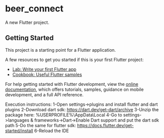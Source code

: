 # beer_connect

A new Flutter project.

## Getting Started

This project is a starting point for a Flutter application.

A few resources to get you started if this is your first Flutter project:

- [Lab: Write your first Flutter app](https://docs.flutter.dev/get-started/codelab)
- [Cookbook: Useful Flutter samples](https://docs.flutter.dev/cookbook)

For help getting started with Flutter development, view the
[online documentation](https://docs.flutter.dev/), which offers tutorials,
samples, guidance on mobile development, and a full API reference.

Execution instructions: 
    1-Open settings->plugins and install flutter and dart plugins
    2-Download dart sdk: https://dart.dev/get-dart/archive
    3-Unzip the package here: %USERPROFILE%\AppData\Local
    4-Go to settings->languages & frameworks->Dart->Enable Dart support and put the dart sdk path
    5-Do the same for flutter sdk: https://docs.flutter.dev/get-started/install
    6-Reload the IDE
    
    
